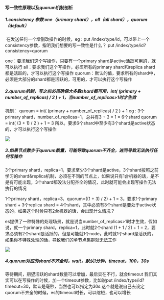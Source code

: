 ####  写一致性原理以及quorum机制剖析

#####  1.consistency 参数  one（primary shard），all（all shard），quorum（default）

​       在发送任何一个增删改操作的时候，eg : put /index/type/id，可以带上一个consistency参数，指明我们想要的写一致性是什么？
put /index/type/id?consistency=quorum

one：要求我们这个写操作，只要有一个primary shard是active活跃可用的，就可以执行
all：要求我们这个写操作，必须所有的primary shard和replica shard都是活跃的，才可以执行这个写操作
quorum：默认的值，要求所有的shard中，必须是大部分的shard都是活跃的，可用的，才可以执行这个写操作

##### 2.quorum机制，写之前必须确保大多数shard都可用，int( (primary + number_of_replicas) / 2 ) + 1，当number_of_replicas>1时才生效

机制： quroum = int( (primary + number_of_replicas) / 2 ) + 1
eg : 3个primary shard，number_of_replicas=1，总共有3 + 3 * 1 = 6个shard
quorum = int( (3 + 1) / 2 ) + 1 = 3
所以，要求6个shard中至少有3个shard是active状态的，才可以执行这个写操作

![](https://guanyuoss.oss-cn-qingdao.aliyuncs.com/prod/CMS/HWbcux3jeMU.png)

##### 3.如果节点数少于quorum数量，可能导致quorum不齐全，进而导致无法执行任何写操作

3个primary shard，replica=1，要求至少3个shard是active，3个shard按照之前学习的shard&replica机制，必须在不同的节点上，如果说只有1台机器的话，是不是有可能出现，3个shard都没法分配齐全的情况，此时就可能会出现写操作无法执行的情况

1个primary shard，replica=3，quorum=((1 + 3) / 2) + 1 = 3，要求1个primary shard + 3个replica shard = 4个shard，其中必须有3个shard是要处于active状态的。如果这个时候只有2台机器的话，会出现什么情况？

es提供了一种特殊的处理场景，就是说当number_of_replicas>1时才生效，假如说，就一个primary shard，replica=1，此时就2个shard
(1 + 1 / 2) + 1 = 2，要求必须有2个shard是活跃的，但是可能就1个node，此时就1个shard是活跃的，如果你不特殊处理的话，导致我们的单节点集群就无法工作

![](https://guanyuoss.oss-cn-qingdao.aliyuncs.com/prod/CMS/QUMuuIQ4BvM.png)

#####  4.quorum对应的shard不齐全时，wait，默认1分钟，timeout，100，30s

等待期间，期望活跃的shard数量可以增加，最后实在不行，就会timeout
我们其实可以在写操作的时候，加一个timeout参数，比如说put /index/type/id?timeout=30，默认是毫秒，当然也可以指定为30s  这个就是说自己去设定quorum不齐全的时候，es的timeout时长，可以缩短，也可以增长